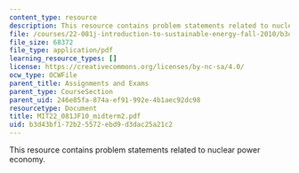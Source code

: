 ```yaml
---
content_type: resource
description: This resource contains problem statements related to nuclear power economy.
file: /courses/22-081j-introduction-to-sustainable-energy-fall-2010/b3d43bf172b25572ebd9d3dac25a21c2_MIT22_081JF10_midterm2.pdf
file_size: 68372
file_type: application/pdf
learning_resource_types: []
license: https://creativecommons.org/licenses/by-nc-sa/4.0/
ocw_type: OCWFile
parent_title: Assignments and Exams
parent_type: CourseSection
parent_uid: 246e85fa-874a-ef91-992e-4b1aec92dc98
resourcetype: Document
title: MIT22_081JF10_midterm2.pdf
uid: b3d43bf1-72b2-5572-ebd9-d3dac25a21c2
---
```

This resource contains problem statements related to nuclear power economy.